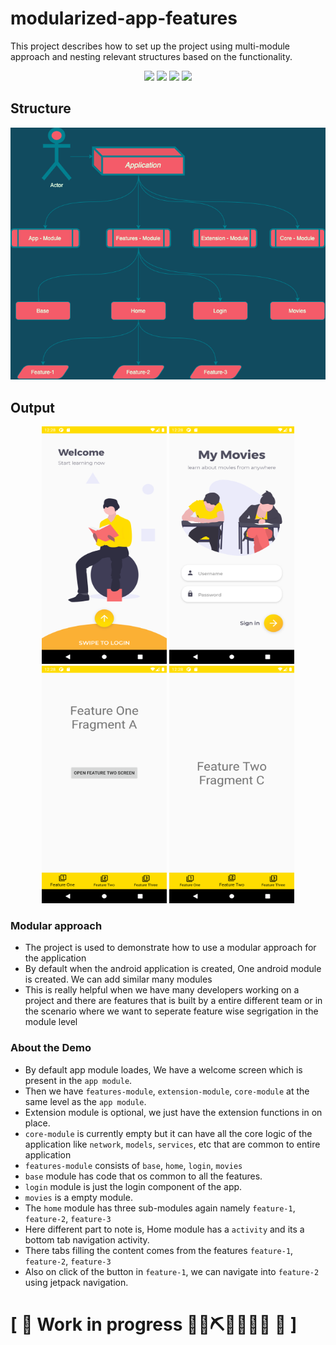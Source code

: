 # modularized-app-features
This project describes how to set up the project using multi-module approach and nesting relevant structures based on the functionality.

<p align="center">
<a><img src="https://img.shields.io/badge/Built%20Using-Kotlin-silver?style=for-the-badge&logo=kotlin"></a>
<a><img src="https://img.shields.io/badge/Built%20By-Android%20Studio-red?style=for-the-badge&logo=android%20studio"></a>  
<a><img src="https://img.shields.io/badge/Jetpack%20Tool-Navigation-teal?style=for-the-badge&logo=tools"></a>  
<a><img src="https://img.shields.io/badge/Structure-Multi%20module-salmon?style=for-the-badge&logo=tools"></a>   
</p>

## Structure
<p align="center">
  <img src="https://github.com/devrath/modularized-app-features/blob/main/Assets/structure.png">
</p>


## Output
<p align="center">
  <img width=200 height=380 src="https://github.com/devrath/modularized-app-features/blob/main/Assets/1.png">
  <img width=200 height=380 src="https://github.com/devrath/modularized-app-features/blob/main/Assets/2.png">
  <img width=200 height=380 src="https://github.com/devrath/modularized-app-features/blob/main/Assets/3.png">
  <img width=200 height=380 src="https://github.com/devrath/modularized-app-features/blob/main/Assets/4.png">
</p>

### Modular approach
* The project is used to demonstrate how to use a modular approach for the application 
* By default when the android application is created, One android module is created. We can add similar many modules 
* This is really helpful when we have many developers working on a project and there are features that is built by a entire different team or in the scenario where we want to seperate feature wise segrigation in the module level

### About the Demo
* By default app module loades, We have a welcome screen which is present in the `app module`.
* Then we have `features-module`, `extension-module`, `core-module` at the same level as the `app module`.
* Extension module is optional, we just have the extension functions in on place.
* `core-module` is currently empty but it can have all the core logic of the application like `network`, `models`, `services`, etc  that are common to entire application
* `features-module` consists of `base`, `home`, `login`, `movies`
* `base` module has code that os common to all the features.
* `login` module is just the login component of the app. 
* `movies` is a empty module.
* The `home` module has three sub-modules again namely `feature-1`, `feature-2`, `feature-3`
* Here different part to note is, Home module has a `activity` and its a bottom tab navigation activity.
* There tabs filling the content comes from the features `feature-1`, `feature-2`, `feature-3`
* Also on click of the button in `feature-1`, we can navigate into `feature-2` using jetpack navigation.

# \[ 🚧 Work in progress 👷‍♀️⛏👷🔧️👷🔧 🚧 \]
